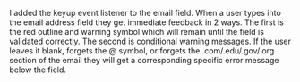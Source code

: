 I added the keyup event listener to the email field.
When a user types into the email address field they get immediate feedback in 2 ways. The first is the red outline and warning symbol which will remain until the field is validated correctly. The second is conditional warning messages. If the user leaves it blank, forgets the @ symbol, or forgets the .com/.edu/.gov/.org section of the email they will get a corresponding specific error message below the field.
